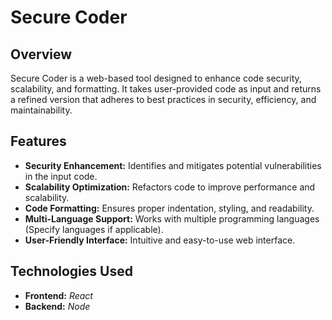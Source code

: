 # Secure Coder

## Overview
Secure Coder is a web-based tool designed to enhance code security, scalability, and formatting. It takes user-provided code as input and returns a refined version that adheres to best practices in security, efficiency, and maintainability.

## Features
- **Security Enhancement:** Identifies and mitigates potential vulnerabilities in the input code.
- **Scalability Optimization:** Refactors code to improve performance and scalability.
- **Code Formatting:** Ensures proper indentation, styling, and readability.
- **Multi-Language Support:** Works with multiple programming languages (Specify languages if applicable).
- **User-Friendly Interface:** Intuitive and easy-to-use web interface.

## Technologies Used
- **Frontend:** *React*
- **Backend:** *Node*




